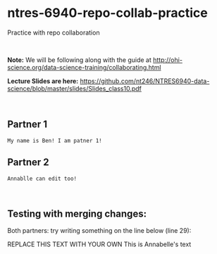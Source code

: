 # ntres-6940-repo-collab-practice
Practice with repo collaboration

<br>

**Note:** We will be following along with the guide at http://ohi-science.org/data-science-training/collaborating.html

**Lecture Slides are here:** https://github.com/nt246/NTRES6940-data-science/blob/master/slides/Slides_class10.pdf

<br>

## Partner 1

```
My name is Ben! I am patner 1!
```

## Partner 2

```
Annablle can edit too!
```

<br>

## Testing with merging changes:
Both partners: try writing something on the line below (line 29):

REPLACE THIS TEXT WITH YOUR OWN This is Annabelle's text 
